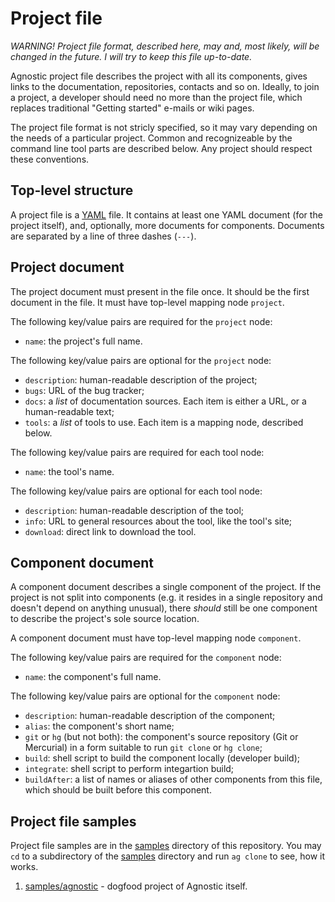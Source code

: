
# Project file

*WARNING! Project file format, described here, may and, most likely, will be changed in the future. I will try to keep this file up-to-date.*

Agnostic project file describes the project with all its components, gives links to the documentation, repositories, contacts and so on. Ideally, to join a project, a developer should need no more than the project file, which replaces traditional "Getting started" e-mails or wiki pages.

The project file format is not stricly specified, so it may vary depending on the needs of a particular project. Common and recognizeable by the command line tool parts are described below. Any project should respect these conventions. 

## Top-level structure

A project file is a [YAML](http://www.yaml.org/spec/1.2/spec.html) file. It contains at least one YAML document (for the project itself), and, optionally, more documents for components. Documents are separated by a line of three dashes (`---`).

## Project document

The project document must present in the file once. It should be the first document in the file. It must have top-level mapping node `project`.

The following key/value pairs are required for the `project` node:

* `name`: the project's full name.

The following key/value pairs are optional for the `project` node:

* `description`: human-readable description of the project;
* `bugs`: URL of the bug tracker;
* `docs`: a *list* of documentation sources. Each item is either a URL, or a human-readable text;
* `tools`: a *list* of tools to use. Each item is a mapping node, described below.

The following key/value pairs are required for each tool node:

* `name`: the tool's name.

The following key/value pairs are optional for each tool node:

* `description`: human-readable description of the tool;
* `info`: URL to general resources about the tool, like the tool's site;
* `download`: direct link to download the tool.

## Component document

A component document describes a single component of the project. If the project is not split into components (e.g. it resides in a single repository and doesn't depend on anything unusual), there *should* still be one component to describe the project's sole source location.

A component document must have top-level mapping node `component`. 

The following key/value pairs are required for the `component` node:

* `name`: the component's full name.

The following key/value pairs are optional for the `component` node:

* `description`: human-readable description of the component;
* `alias`: the component's short name;
* `git` or `hg` (but not both): the component's source repository (Git or Mercurial) in a form suitable to run `git clone` or `hg clone`;
* `build`: shell script to build the component locally (developer build);
* `integrate`: shell script to perform integartion build;
* `buildAfter`: a list of names or aliases of other components from this file, which should be built before this component.

## Project file samples

Project file samples are in the [samples](../samples/) directory of this repository. You may `cd` to a subdirectory of the [samples](../samples/) directory and run `ag clone` to see, how it works. 

1. [samples/agnostic](../samples/agnostic) - dogfood project of Agnostic itself.
